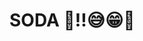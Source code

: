 # SODA 🥤‼😅😁🥶

<!---
jeffctho/jeffctho is a ✨ special ✨ repository because its `README.md` (this file) appears on your GitHub profile.
You can click the Preview link to take a look at your changes.
--->

